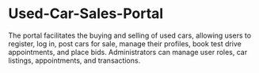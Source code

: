 # Used-Car-Sales-Portal
The portal facilitates the buying and selling of used cars, allowing users to register, log in, post cars for sale, manage their profiles, book test drive appointments, and place bids. Administrators can manage user roles, car listings, appointments, and transactions.
